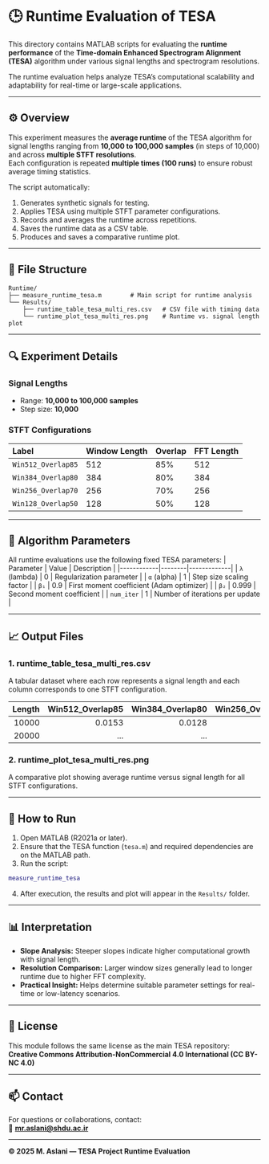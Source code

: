 # 🕒 Runtime Evaluation of TESA

This directory contains MATLAB scripts for evaluating the **runtime performance** of the **Time-domain Enhanced Spectrogram Alignment (TESA)** algorithm under various signal lengths and spectrogram resolutions.

The runtime evaluation helps analyze TESA’s computational scalability and adaptability for real-time or large-scale applications.

---

## ⚙️ Overview

This experiment measures the **average runtime** of the TESA algorithm for signal lengths ranging from **10,000 to 100,000 samples** (in steps of 10,000) and across **multiple STFT resolutions**.  
Each configuration is repeated **multiple times (100 runs)** to ensure robust average timing statistics.

The script automatically:
1. Generates synthetic signals for testing.
2. Applies TESA using multiple STFT parameter configurations.
3. Records and averages the runtime across repetitions.
4. Saves the runtime data as a CSV table.
5. Produces and saves a comparative runtime plot.

---

## 📂 File Structure

```
Runtime/
├── measure_runtime_tesa.m        # Main script for runtime analysis
└── Results/
    ├── runtime_table_tesa_multi_res.csv   # CSV file with timing data
    └── runtime_plot_tesa_multi_res.png    # Runtime vs. signal length plot
```

---

## 🔍 Experiment Details

### Signal Lengths
- Range: **10,000 to 100,000 samples**
- Step size: **10,000**

### STFT Configurations
| Label | Window Length | Overlap | FFT Length |
|:------|:---------------|:---------|:------------|
| `Win512_Overlap85` | 512 | 85% | 512 |
| `Win384_Overlap80` | 384 | 80% | 384 |
| `Win256_Overlap70` | 256 | 70% | 256 |
| `Win128_Overlap50` | 128 | 50% | 128 |

---

## 🧠 Algorithm Parameters

All runtime evaluations use the following fixed TESA parameters:
| Parameter | Value | Description |
|------------|--------|-------------|
| `λ` (lambda) | 0 | Regularization parameter |
| `α` (alpha) | 1 | Step size scaling factor |
| `β₁` | 0.9 | First moment coefficient (Adam optimizer) |
| `β₂` | 0.999 | Second moment coefficient |
| `num_iter` | 1 | Number of iterations per update |

---

## 📈 Output Files

### 1. **runtime_table_tesa_multi_res.csv**
A tabular dataset where each row represents a signal length and each column corresponds to one STFT configuration.

| Length | Win512_Overlap85 | Win384_Overlap80 | Win256_Overlap70 | Win128_Overlap50 |
|--------:|----------------:|----------------:|----------------:|----------------:|
| 10000 | 0.0153 | 0.0128 | 0.0104 | 0.0089 |
| 20000 | ... | ... | ... | ... |

### 2. **runtime_plot_tesa_multi_res.png**
A comparative plot showing average runtime versus signal length for all STFT configurations.

---

## 🚀 How to Run

1. Open MATLAB (R2021a or later).
2. Ensure that the TESA function (`tesa.m`) and required dependencies are on the MATLAB path.
3. Run the script:

```matlab
measure_runtime_tesa
```

4. After execution, the results and plot will appear in the `Results/` folder.

---

## 📊 Interpretation

- **Slope Analysis:** Steeper slopes indicate higher computational growth with signal length.
- **Resolution Comparison:** Larger window sizes generally lead to longer runtime due to higher FFT complexity.
- **Practical Insight:** Helps determine suitable parameter settings for real-time or low-latency scenarios.

---

## 📄 License

This module follows the same license as the main TESA repository:  
**Creative Commons Attribution-NonCommercial 4.0 International (CC BY-NC 4.0)**

---

## 📫 Contact

For questions or collaborations, contact:  
📧 **mr.aslani@shdu.ac.ir**

---

**© 2025 M. Aslani — TESA Project Runtime Evaluation**
